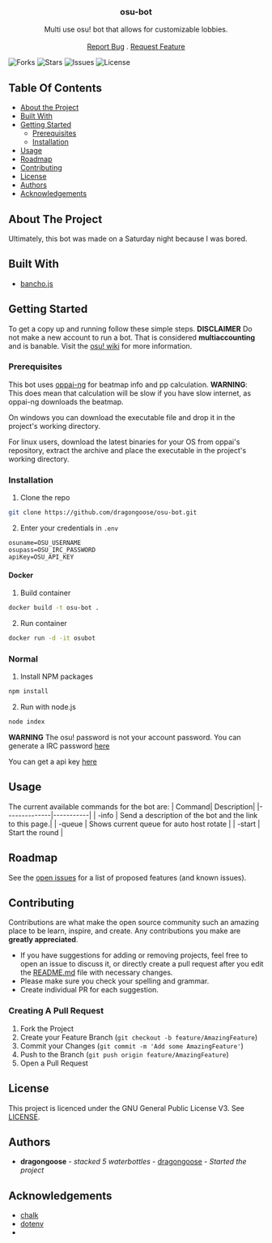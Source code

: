 <br/>
<p align="center">

  <h3 align="center">osu-bot</h3>

  <p align="center">
    Multi use osu! bot that allows for customizable lobbies.
    <br/>
    <br/>
    <a href="https://github.com/dragongoose/osu-bot/issues">Report Bug</a>
    .
    <a href="https://github.com/dragongoose/osu-bot/issues">Request Feature</a>
  </p>
</p>

![Forks](https://img.shields.io/github/forks/dragongoose/osu-bot) ![Stars](https://img.shields.io/github/stars/dragongoose/osu-bot) ![Issues](https://img.shields.io/github/issues/dragongoose/osu-bot) ![License](https://img.shields.io/github/license/dragongoose/osu-bot) 

## Table Of Contents

* [About the Project](#about-the-project)
* [Built With](#built-with)
* [Getting Started](#getting-started)
  * [Prerequisites](#prerequisites)
  * [Installation](#installation)
* [Usage](#usage)
* [Roadmap](#roadmap)
* [Contributing](#contributing)
* [License](#license)
* [Authors](#authors)
* [Acknowledgements](#acknowledgements)

## About The Project

Ultimately, this bot was made on a Saturday night because I was bored.

## Built With

* [bancho.js](https://github.com/ThePooN/bancho.js)

## Getting Started

To get a copy up and running follow these simple steps.
**DISCLAIMER**
Do not make a new account to run a bot.
That is considered **multiaccounting** and is banable.
Visit the [osu! wiki](https://osu.ppy.sh/wiki/en/Bot_account) for more information.

### Prerequisites

This bot uses [oppai-ng](https://github.com/Francesco149/oppai-ng) for beatmap info and pp calculation.
**WARNING**: This does mean that calculation will be slow if you have slow internet, as oppai-ng downloads the beatmap.

On windows you can download the executable file and drop it in the project's working directory.

For linux users, download the latest binaries for your OS from oppai's repository, extract the archive and place the executable in the project's working directory.

### Installation

1. Clone the repo

```sh
git clone https://github.com/dragongoose/osu-bot.git
```

2. Enter your credentials in `.env`

```JS
osuname=OSU_USERNAME
osupass=OSU_IRC_PASSWORD
apiKey=OSU_API_KEY
```

#### Docker

1. Build container

```sh
docker build -t osu-bot .
```

2. Run container
```sh
docker run -d -it osubot
```

### Normal

1. Install NPM packages

```sh
npm install
```
2. Run with node.js

```sh
node index
```

**WARNING**
The osu! password is not your account password.
You can generate a IRC password [here](https://osu.ppy.sh/p/irc)

You can get a api key [here](https://osu.ppy.sh/p/api)

## Usage

The current available commands for the bot are:
| Command| Description| 
|--------------|-----------|
| -info | Send a description of the bot and the link to this page.|
| -queue | Shows current queue for auto host rotate | 
| -start <time>| Start the round | 


## Roadmap

See the [open issues](https://github.com/dragongoose/osu-bot/issues) for a list of proposed features (and known issues).

## Contributing

Contributions are what make the open source community such an amazing place to be learn, inspire, and create. Any contributions you make are **greatly appreciated**.

* If you have suggestions for adding or removing projects, feel free to open an issue to discuss it, or directly create a pull request after you edit the [README.md](https://github.com/dragongoose/) file with necessary changes.
* Please make sure you check your spelling and grammar.
* Create individual PR for each suggestion.


### Creating A Pull Request

1. Fork the Project
2. Create your Feature Branch (`git checkout -b feature/AmazingFeature`)
3. Commit your Changes (`git commit -m 'Add some AmazingFeature'`)
4. Push to the Branch (`git push origin feature/AmazingFeature`)
5. Open a Pull Request

## License

This project is licenced under the GNU General Public License V3. See [LICENSE](https://github.com/dragongoose/osu-bot/LICENSE).

## Authors

* **dragongoose** - *stacked 5 waterbottles* - [dragongoose](https://github.com/dragongoose/) - *Started the project*

## Acknowledgements

* [chalk](https://github.com/chalk/chalk)
* [dotenv](https://github.com/motdotla/dotenv)
* []()
